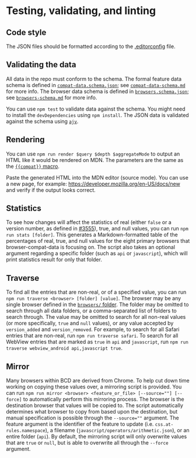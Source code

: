 # Testing, validating, and linting

## Code style

The JSON files should be formatted according to the [.editorconfig](https://github.com/mdn/browser-compat-data/blob/master/.editorconfig) file.

## Validating the data

All data in the repo must conform to the schema. The formal feature data schema is defined in [`compat-data.schema.json`](https://github.com/mdn/browser-compat-data/blob/master/schemas/compat-data.schema.json); see [`compat-data-schema.md`](https://github.com/mdn/browser-compat-data/blob/master/schemas/compat-data-schema.md) for more info. The browser data schema is defined in [`browsers.schema.json`](https://github.com/mdn/browser-compat-data/blob/master/schemas/browsers.schema.json); see [`browsers-schema.md`](https://github.com/mdn/browser-compat-data/blob/master/schemas/browsers-schema.md) for more info.

You can use `npm test` to validate data against the schema. You might need to install the `devDependencies` using `npm install`.
The JSON data is validated against the schema using [`ajv`](http://epoberezkin.github.io/ajv/).

## Rendering

You can use `npm run render $query $depth $aggregateMode` to output an HTML like it would be rendered on MDN.
The parameters are the same as the [`{{compat}}` macro](https://github.com/mdn/kumascript/blob/master/macros/Compat.ejs).

Paste the generated HTML into the MDN editor (source mode). You can use a new page, for example: https://developer.mozilla.org/en-US/docs/new and verify if the output looks correct.

## Statistics

To see how changes will affect the statistics of real (either `false` or a version number, as defined in [#3555](https://github.com/mdn/browser-compat-data/issues/3555)), true, and null values, you can run `npm run stats [folder]`.  This generates a Markdown-formatted table of the percentages of real, true, and null values for the eight primary browsers that browser-compat-data is focusing on.  The script also takes an optional argument regarding a specific folder (such as `api` or `javascript`), which will print statistics result for only that folder.

## Traverse
To find all the entries that are non-real, or of a specified value, you can run `npm run traverse <browser> [folder] [value]`.  The browser may be any single browser defined in the [`browsers/` folder](https://github.com/mdn/browser-compat-data/blob/master/browsers/).  The folder may be omitted to search through all data folders, or a comma-separated list of folders to search through.  The value may be omitted to search for all non-real values (or more specifically, `true` and `null` values), or any value accepted by `version_added` and `version_removed`.  For example, to search for all Safari entries that are non-real, run `npm run traverse safari`.  To search for all WebView entries that are marked as `true` in `api` and `javascript`, run `npm run traverse webview_android api,javascript true`.

## Mirror
Many browsers within BCD are derived from Chrome.  To help cut down time working on copying these values over, a mirroring script is provided.  You can run `npm run mirror <browser> <feature_or_file> [--source=""] [--force]` to automatically perform this mirroring process.  The browser is the destination browser that values will be copied to.  The script automatically determines what browser to copy from based upon the destination, but manual specification is possible through the `--source=""` argument.  The feature argument is the identifier of the feature to update (i.e. `css.at-rules.namespace`), a filename (`javascript/operators/arithmetic.json`), or an entire folder (`api`).  By default, the mirroring script will only overwrite values that are `true` or `null`, but is able to overwrite all through the `--force` argument.
